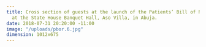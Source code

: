 ```yaml
---
title: Cross section of guests at the launch of the Patients’ Bill of Rights (PBoR)
  at the State House Banquet Hall, Aso Villa, in Abuja.
date: 2018-07-31 20:20:00 -11:00
image: "/uploads/pbor.6.jpg"
dimension: 1012x675
---
```


